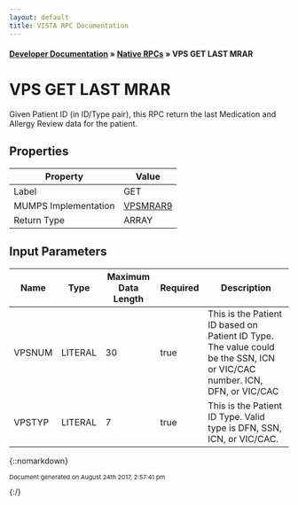 ```yaml
---
layout: default
title: VISTA RPC Documentation
---
```


#### [Developer Documentation](../index) &#187; [Native RPCs](TableOfContents) &#187; VPS GET LAST MRAR<br/>
# VPS GET LAST MRAR

Given Patient ID (in ID/Type pair), this RPC return the last Medication and Allergy Review data for the patient.

## Properties

Property | Value
--- | ---
Label | GET
MUMPS Implementation | [VPSMRAR9](http://code.osehra.org/dox/Routine_VPSMRAR9_source.html)
Return Type | ARRAY


## Input Parameters

Name | Type | Maximum Data Length | Required | Description
--- | --- | --- | --- | ---
VPSNUM | LITERAL | 30 | true | This is the Patient ID based on Patient ID Type. The value could be the SSN, ICN or VIC/CAC number. ICN, DFN, or VIC/CAC
VPSTYP | LITERAL | 7 | true | This is the Patient ID Type. Valid type is DFN, SSN, ICN, or VIC/CAC.



{::nomarkdown} <br/><p style="font-size: 11px">Document generated on August 24th 2017, 2:57:41 pm</p>{:/}